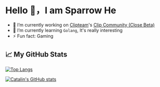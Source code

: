 # Hello 👋，I am Sparrow He

- 🔭 I’m currently working on [Clipteam](https://github.com/Clipteam)'s [Clip Community (Close Beta)](https://codingclip.com)
- 🌱 I’m currently learning `Golang`, It's really interesting
- ⚡ Fun fact: Gaming

## 📈 My GitHub Stats

[![Top Langs](https://github-readme-stats.vercel.app/api/top-langs/?username=SparrowH&theme=gruvbox)](https://github.com/anuraghazra/github-readme-stats)

[![Catalin's GitHub stats](https://github-readme-stats.vercel.app/api?username=SparrowHe&theme=gruvbox&count_private=true)](https://github.com/anuraghazra/github-readme-stats)
